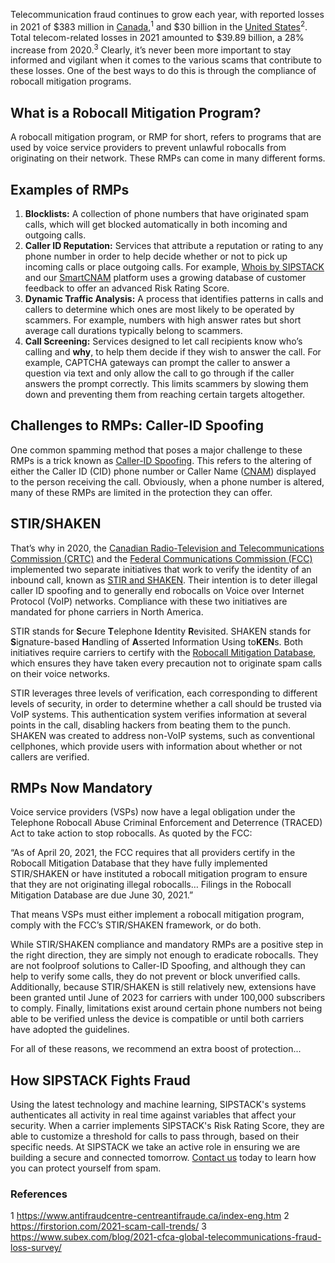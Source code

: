 Telecommunication fraud continues to grow each year, with reported losses in 2021 of $383 million in [Canada](https://www.sipstack.com/resources/blog/the-state-of-spam-calling-in-canada),<sup>1</sup> and $30 billion in the [United States](https://www.sipstack.com/resources/blog/the-state-of-spam-calling-in-canada)<sup>2</sup>. Total telecom-related losses in 2021 amounted to $39.89 billion, a 28% increase from 2020.<sup>3</sup> Clearly, it’s never been more important to stay informed and vigilant when it comes to the various scams that contribute to these losses. One of the best ways to do this is through the compliance of robocall mitigation programs.

## What is a Robocall Mitigation Program?
A robocall mitigation program, or RMP for short, refers to programs that are used by voice service providers to prevent unlawful robocalls from originating on their network. These RMPs can come in many different forms. 

## Examples of RMPs
1) **Blocklists:** A collection of phone numbers that have originated spam calls, which will get blocked automatically in both incoming and outgoing calls. 
2) **Caller ID Reputation:** Services that attribute a reputation or rating to any phone number in order to help decide whether or not to pick up incoming calls or place outgoing calls. For example, [Whois by SIPSTACK](https://whois.sipstack.com/) and our [SmartCNAM](https://www.sipstack.com/products/smart-cnam) platform uses a growing database of customer feedback to offer an advanced Risk Rating Score.
3) **Dynamic Traffic Analysis:** A process that identifies patterns in calls and callers to determine which ones are most likely to be operated by scammers. For example, numbers with high answer rates but short average call durations typically belong to scammers.
4) **Call Screening:** Services designed to let call recipients know who’s calling and **why**, to help them decide if they wish to answer the call. For example, CAPTCHA gateways can prompt the caller to answer a question via text and only allow the call to go through if the caller answers the prompt correctly. This limits scammers by slowing them down and preventing them from reaching certain targets altogether. 

## Challenges to RMPs: Caller-ID Spoofing
One common spamming method that poses a major challenge to these RMPs is a trick known as [Caller-ID Spoofing](https://www.sipstack.com/resources/knowledge-base/general/what-is-call-spoofing). This refers to the altering of either the Caller ID (CID) phone number or Caller Name ([CNAM](https://www.sipstack.com/resources/knowledge-base/general/what-is-cnam)) displayed to the person receiving the call. Obviously, when a phone number is altered, many of these RMPs are limited in the protection they can offer. 

## STIR/SHAKEN
That’s why in 2020, the [Canadian Radio-Television and Telecommunications Commission (CRTC)](https://crtc.gc.ca/eng/home-accueil.htm) and the [Federal Communications Commission (FCC)](https://www.fcc.gov/) implemented two separate initiatives that work to verify the identity of an inbound call, known as [STIR and SHAKEN](https://www.sipstack.com/resources/knowledge-base/regulatory/what-is-stir-shaken). Their intention is to deter illegal caller ID spoofing and to generally end robocalls on Voice over Internet Protocol (VoIP) networks. Compliance with these two initiatives are mandated for phone carriers in North America.

STIR stands for **S**ecure **T**elephone **I**dentity **R**evisited. SHAKEN stands for **S**ignature-based **H**andling of **A**sserted Information Using to**KEN**s. Both initiatives require carriers to certify with the [Robocall Mitigation Database](https://www.fcc.gov/robocall-mitigation-database), which ensures they have taken every precaution not to originate spam calls on their voice networks.

STIR leverages three levels of verification, each corresponding to different levels of security, in order to determine whether a call should be trusted via VoIP systems. This authentication system verifies information at several points in the call, disabling hackers from beating them to the punch.
SHAKEN was created to address non-VoIP systems, such as conventional cellphones, which provide users with information about whether or not callers are verified.

## RMPs Now Mandatory

Voice service providers (VSPs) now have a legal obligation under the Telephone Robocall Abuse Criminal Enforcement and Deterrence (TRACED) Act to take action to stop robocalls. As quoted by the FCC:

“As of April 20, 2021, the FCC requires that all providers certify in the Robocall Mitigation Database that they have fully implemented STIR/SHAKEN or have instituted a robocall mitigation program to ensure that they are not originating illegal robocalls… Filings in the Robocall Mitigation Database are due June 30, 2021.”

That means VSPs must either implement a robocall mitigation program, comply with the FCC’s STIR/SHAKEN framework, or do both.

While STIR/SHAKEN compliance and mandatory RMPs are a positive step in the right direction, they are simply not enough to eradicate robocalls. They are not foolproof solutions to Caller-ID Spoofing, and although they can help to verify some calls, they do not prevent or block unverified calls. Additionally, because STIR/SHAKEN is still relatively new, extensions have been granted until June of 2023 for carriers with under 100,000 subscribers to comply. Finally, limitations exist around certain phone numbers not being able to be verified unless the device is compatible or until both carriers have adopted the guidelines.


For all of these reasons, we recommend an extra boost of protection...

## How SIPSTACK Fights Fraud
Using the latest technology and machine learning, SIPSTACK's systems authenticates all activity in real time against variables that affect your security. When a carrier implements SIPSTACK's Risk Rating Score, they are able to customize a threshold for calls to pass through, based on their specific needs. At SIPSTACK we take an active role in ensuring we are building a secure and connected tomorrow. [Contact us](https://www.sipstack.com/contact/us) today to learn how you can protect yourself from spam.

### References
1 https://www.antifraudcentre-centreantifraude.ca/index-eng.htm
2 https://firstorion.com/2021-scam-call-trends/
3 https://www.subex.com/blog/2021-cfca-global-telecommunications-fraud-loss-survey/
